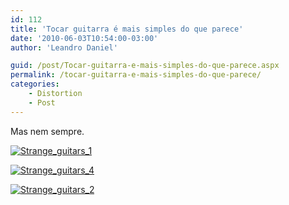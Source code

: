 ```yaml
---
id: 112
title: 'Tocar guitarra é mais simples do que parece'
date: '2010-06-03T10:54:00-03:00'
author: 'Leandro Daniel'

guid: /post/Tocar-guitarra-e-mais-simples-do-que-parece.aspx
permalink: /tocar-guitarra-e-mais-simples-do-que-parece/
categories:
    - Distortion
    - Post
---
```


Mas nem sempre.

[![Strange_guitars_1](http://leandrodaniel.com/pics/Strange_guitars_1_thumb.jpg "Strange_guitars_1")](http://leandrodaniel.com/pics/Strange_guitars_1.jpg)

[![Strange_guitars_4](http://leandrodaniel.com/pics/Strange_guitars_4_thumb.jpg "Strange_guitars_4")](http://leandrodaniel.com/pics/Strange_guitars_4.jpg)

[![Strange_guitars_2](http://leandrodaniel.com/pics/Strange_guitars_2_thumb.jpg "Strange_guitars_2")](http://leandrodaniel.com/pics/Strange_guitars_2.jpg)